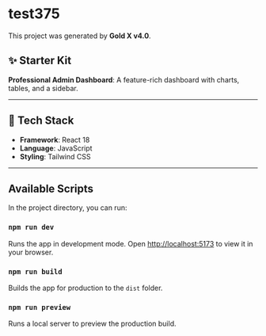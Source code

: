 # test375

This project was generated by **Gold X v4.0**.

## ✨ Starter Kit

**Professional Admin Dashboard**: A feature-rich dashboard with charts, tables, and a sidebar.

---

## 🚀 Tech Stack

- **Framework**: React 18
- **Language**: JavaScript
- **Styling**: Tailwind CSS

---

## Available Scripts

In the project directory, you can run:

### `npm run dev`
Runs the app in development mode.
Open [http://localhost:5173](http://localhost:5173) to view it in your browser.

### `npm run build`
Builds the app for production to the `dist` folder.

### `npm run preview`
Runs a local server to preview the production build.